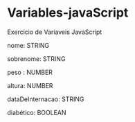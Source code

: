# Variables-javaScript
Exercicio de Variaveis JavaScript

nome: STRING

sobrenome: STRING

peso : NUMBER 

altura: NUMBER 

dataDeInternacao: STRING

diabético: BOOLEAN

